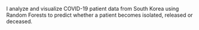 I analyze and visualize COVID-19 patient data from South Korea using Random Forests to predict whether a patient becomes isolated, released or deceased.

